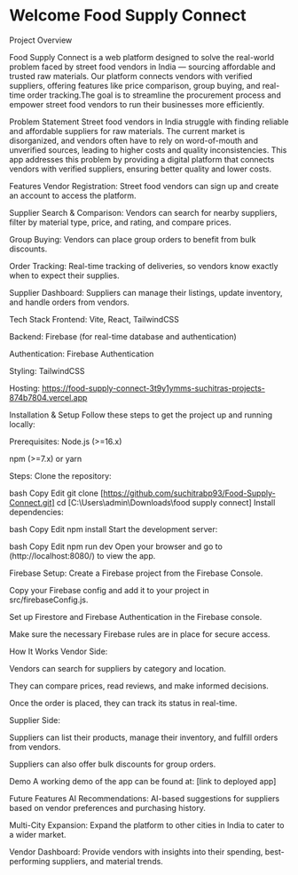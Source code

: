 # Welcome Food Supply Connect 

Project Overview

Food Supply Connect is a web platform designed to solve the real-world problem faced by street food vendors in India — sourcing affordable and trusted raw materials. Our platform connects vendors with verified suppliers, offering features like price comparison, group buying, and real-time order tracking.The goal is to streamline the procurement process and empower street food vendors to run their businesses more efficiently.

Problem Statement
Street food vendors in India struggle with finding reliable and affordable suppliers for raw materials. The current market is disorganized, and vendors often have to rely on word-of-mouth and unverified sources, leading to higher costs and quality inconsistencies. This app addresses this problem by providing a digital platform that connects vendors with verified suppliers, ensuring better quality and lower costs.

Features
Vendor Registration: Street food vendors can sign up and create an account to access the platform.

Supplier Search & Comparison: Vendors can search for nearby suppliers, filter by material type, price, and rating, and compare prices.

Group Buying: Vendors can place group orders to benefit from bulk discounts.

Order Tracking: Real-time tracking of deliveries, so vendors know exactly when to expect their supplies.

Supplier Dashboard: Suppliers can manage their listings, update inventory, and handle orders from vendors.

Tech Stack
Frontend: Vite, React, TailwindCSS

Backend: Firebase (for real-time database and authentication)

Authentication: Firebase Authentication

Styling: TailwindCSS

Hosting: https://food-supply-connect-3t9y1ymms-suchitras-projects-874b7804.vercel.app

Installation & Setup
Follow these steps to get the project up and running locally:

Prerequisites:
Node.js (>=16.x)

npm (>=7.x) or yarn

Steps:
Clone the repository:

bash
Copy
Edit
git clone [https://github.com/suchitrabp93/Food-Supply-Connect.git]
cd [C:\Users\admin\Downloads\food supply connect]
Install dependencies:

bash
Copy
Edit
npm install
Start the development server:

bash
Copy
Edit
npm run dev
Open your browser and go to (http://localhost:8080/) to view the app.

Firebase Setup:
Create a Firebase project from the Firebase Console.

Copy your Firebase config and add it to your project in src/firebaseConfig.js.

Set up Firestore and Firebase Authentication in the Firebase console.

Make sure the necessary Firebase rules are in place for secure access.

How It Works
Vendor Side:

Vendors can search for suppliers by category and location.

They can compare prices, read reviews, and make informed decisions.

Once the order is placed, they can track its status in real-time.

Supplier Side:

Suppliers can list their products, manage their inventory, and fulfill orders from vendors.

Suppliers can also offer bulk discounts for group orders.

Demo
A working demo of the app can be found at: [link to deployed app]

Future Features
AI Recommendations: AI-based suggestions for suppliers based on vendor preferences and purchasing history.

Multi-City Expansion: Expand the platform to other cities in India to cater to a wider market.

Vendor Dashboard: Provide vendors with insights into their spending, best-performing suppliers, and material trends.
